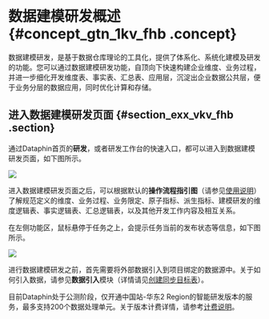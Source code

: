 # 数据建模研发概述 {#concept_gtn_1kv_fhb .concept}

数据建模研发，是基于数据仓库理论的工具化，提供了体系化、系统化建模及研发的功能。您可以通过数据建模研发功能，自顶向下快速构建企业维度、业务过程，并进一步细化开发维度表、事实表、汇总表、应用层，沉淀出企业数据公共层，便于业务分层的数据应用，同时优化计算和存储。

## 进入数据建模研发页面 {#section_exx_vkv_fhb .section}

通过Dataphin首页的**研发**，或者研发工作台的快速入口，都可以进入到数据建模研发页面，如下图所示。

![](http://static-aliyun-doc.oss-cn-hangzhou.aliyuncs.com/assets/img/150430/155599239941858_zh-CN.png)

进入数据建模研发页面之后，可以根据默认的**操作流程指引图**（请参见[使用说明](cn.zh-CN/用户指南/研发页面功能框架.md#section_sr2_j1k_dhb)）了解规范定义的维度、业务过程、业务限定、原子指标、派生指标、建模研发的维度逻辑表、事实逻辑表、汇总逻辑表，以及其他开发工作内容及相互关系。

在左侧功能区，鼠标悬停于任务之上，会提示任务当前的发布状态等信息，如下图所示。

![](http://static-aliyun-doc.oss-cn-hangzhou.aliyuncs.com/assets/img/150430/155599239941870_zh-CN.png)

进行数据建模研发之前，首先需要将外部数据引入到项目绑定的数据源中。关于如何引入数据，请参见**数据引入**模块（详情请见[创建同步目标表](cn.zh-CN/用户指南/数据引入/创建同步目标表.md#)）。

目前Dataphin处于公测阶段，仅开通中国站-华东2 Region的智能研发版本的服务，最多支持200个数据处理单元。关于版本计费详情，请参考[计费说明](../../../../cn.zh-CN/产品定价/计费说明.md#)。


